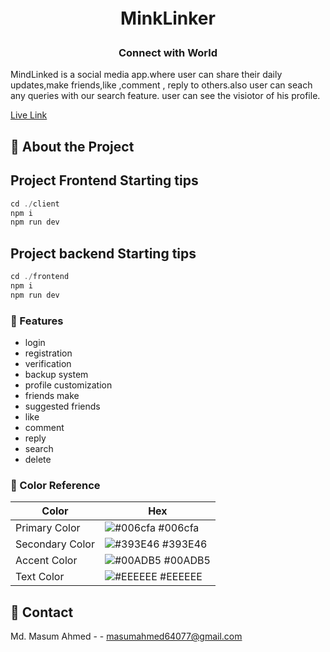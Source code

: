 <div align='center'>

# <h1 style="text-align:center ; padding:5px 10px">MinkLinker</h1>

<h3>Connect with World</h3>

</div>

<p>MindLinked is a social media app.where user can share their daily updates,make friends,like ,comment , reply to others.also user can seach any queries with our search feature. user can see the visiotor of his profile.</p>

[Live Link](https://mindlinker.netlify.app/)


## :star2: About the Project

## Project Frontend Starting tips

```javascript
cd ./client
npm i
npm run dev
```
## Project backend Starting tips

```javascript
cd ./frontend
npm i
npm run dev
```

### :dart: Features
- login
- registration
- verification
- backup system
- profile customization
- friends make
- suggested friends
- like
- comment
- reply
- search
- delete


### :art: Color Reference
| Color | Hex |
| --------------- | ---------------------------------------------------------------- |
| Primary Color | ![#006cfa](https://via.placeholder.com/10/006cfa?text=+) #006cfa |
| Secondary Color | ![#393E46](https://via.placeholder.com/10/393E46?text=+) #393E46 |
| Accent Color | ![#00ADB5](https://via.placeholder.com/10/00ADB5?text=+) #00ADB5 |
| Text Color | ![#EEEEEE](https://via.placeholder.com/10/EEEEEE?text=+) #EEEEEE |

## :handshake: Contact

Md. Masum Ahmed - - masumahmed64077@gmail.com


